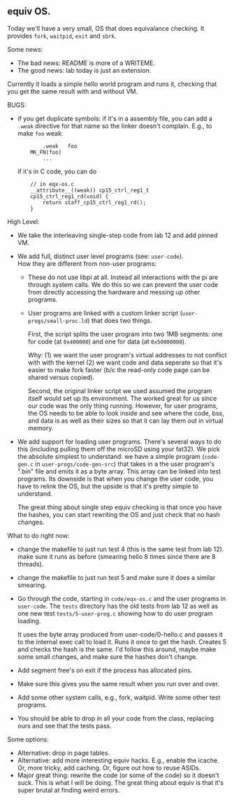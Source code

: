 ## equiv OS.

Today we'll have a very small, OS that does equivalance checking.
It provides `fork`, `waitpid`, `exit` and `sbrk`.

Some news:
  - The bad news: README is more of a WRITEME.
  - The good news:  lab today is just an extension.

Currently it loads a simple hello world program and runs it,
checking that you get the same result with and without VM.

BUGS:
  - if you get duplicate symbols: if it's in a assembly file,
    you can add a `.weak` directive for that name so the 
    linker doesn't complain.  E.g.,  to make `foo` weak:

    ```
	        .weak	foo
        MK_FN(foo)
            ...
    ```

    if it's in C code, you can do 
    ```
        // in eqx-os.c
        __attribute__((weak)) cp15_ctrl_reg1_t
        cp15_ctrl_reg1_rd(void) {
            return staff_cp15_ctrl_reg1_rd();
        }

    ```


High Level:
  - We take the interleaving single-step code from lab 12 and
    add pinned VM.
  - We add full, distinct user level programs (see: `user-code`).  
    How they are different from non-user programs:
       - These do not use libpi at all.  Instead all interactions 
         with the pi are through system calls.  We do this so 
         we can prevent the user code from directly accessing
         the hardware and messing up other programs.

       - User programs are linked with a custom linker script 
         (`user-progs/small-proc.ld`) that does two things.

         First, the script splits the user program into two 1MB segments:
         one for code (at `0x400000`) and one for data (at `0x50000000`).

         Why: (1) we want the user program's virtual addresses to not
         conflict with with the kernel (2) we want code and data seperate
         so that it's easier to make fork faster (b/c the read-only code
         page can be shared versus copied).

         Second, the original linker script we used assumed the program
         itself would set up its environment.  The worked great for us
         since our code was the only thing running.  However, for
         user programs, the OS needs to be able to look inside and
         see where the code, bss, and data is as well as their sizes so
         that it can lay them out in virtual memory.
        
  - We add support for loading user programs.  There's several ways to
    do this (including pulling them off the microSD using your fat32).
    We pick the absolute simplest to understand: we have a simple program
    (`code-gen.c` in `user-progs/code-gen-src`) that takes in a the user
    program's ".bin" file and emits it as a byte array. This array can
    be linked into test programs.  Its downside is that when you change
    the user code, you have to relink the OS, but the upside is that it's
    pretty simple to understand.  

    The great thing about single step equiv checking is that once
    you have the hashes, you can start rewriting the OS and just check
    that no hash changes. 

What to do right now:
  - change the makefile to just run test 4 (this is the same test
    from lab 12).   make sure it runs as before (smearing hello
    8 times since there are 8 threads).

  - change the makefile to just run test 5 and make sure it 
    does a similar smearing.

  - Go through the code, starting in `code/eqx-os.c` and the user
    programs in `user-code`.  The `tests` directory has the old
    tests from lab 12 as well as one new test `tests/5-user-prog.c`
    showing how to do user program loading.  

    It uses the byte array produced from user-code/0-hello.c and passes it
    to the internal exec call to load it.  Runs it once to get the hash.
    Creates 5 and checks the hash is the same.  I'd follow this around,
    maybe make some small changes, and make sure the hashes don't change.
  
  - Add segment free's on exit if the process has allocated pins.
  - Make sure this gives you the same result when you run over and
    over.
  - Add some other system calls, e.g., fork, waitpid.  Write some
    other test programs.

  - You should be able to drop in all your code from the class,
    replacing ours and see that the tests pass.

Some options:
 - Alternative: drop in page tables.
 - Alternative: add more interesting equiv hacks.  E.g., enable the 
   icache.  Or, more tricky, add caching. 
   Or, figure out how to reuse ASIDs. 
 - Major great thing: rewrite the code (or some of the code) so it doesn't
   suck.  This is what I will be doing. The great thing about equiv is
   that it's super brutal at finding weird errors.
